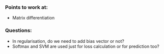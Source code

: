 ### Points to work at:
* Matrix differentiation
### Questions:
* In regularisation, do we need to add bias vector or not?
* Softmax and SVM are used just for loss calculation or for prediction too?